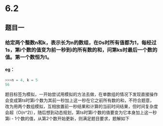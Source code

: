 # 6.2
## 题目一
### 给定两个整数n和k，表示长为n的数组，在0s时所有值都为1，每经过1s，第i个数的值变为前一秒到i的所有数的和，问第ks时最后一个数的值。第一个数恒为1。
#### eg：
```c++
>>>n = 4, k = 5
56
```
题目标签为模拟，一开始尝试用模拟的方法去做，在单数组的情况下发现直接操作会变成第ts时第i个数为其前一秒加上这一秒在它之前所有数的和，不符合题意，改为用两个数组模拟，互相放置前一秒结果和计算的当前时间结果，但时间复杂度会超（O(n^2)），随后想到动态规划，第ts时第i个数的值要变为它本身加上这一秒第i - 1个数的值，从第2个数开始更新，则满足题目要求，题解如下
<!--stackedit_data:
eyJoaXN0b3J5IjpbOTQyNDI4MTY1LC0yMTMzODcwNzIwXX0=
-->